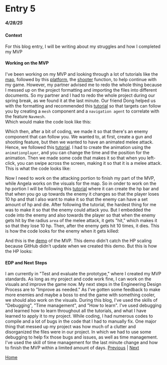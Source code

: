 # Entry 5
##### 4/28/25

#### Context
For this blog entry, I will be writing about my struggles and how I completed my MVP
#### Working on the MVP
I've been working on my MVP and looking through a lot of tutorials like the [map](https://www.youtube.com/watch?v=JxbnStn-BIY&ab_channel=LegionGames), followed by this [platform](https://www.kenney.nl/assets/platformer-kit), the [shooter](https://www.youtube.com/watch?v=OdWa6r1yI4U&ab_channel=GameStick) function, to help continue with my game. However, my partner advised me to redo the whole thing because I messed up on the project formatting and importing the files into different documents. So my partner and I had to redo the whole project during our spring break, as we found it at the last minute. Our friend Dong helped us with the formatting and recommended this [tutorial](https://www.youtube.com/watch?v=-juhGgA076E&ab_channel=DevLogLogan) so that targets can follow you by creating a `mesh` component and a `navigation agent` to correlate with the feature `Navmesh`.  
Which would make the code look like this:   

Which then, after a bit of coding, we made it so that there's an enemy component that can follow you. We wanted to, at first, create a gun and shooting feature, but then we wanted to have an animated melee attack. Hence, we followed this [tutorial](https://www.youtube.com/watch?v=qMBJaVL-vKc&ab_channel=DevLogLogan). I had to create the animation using the `animationplayer`, and you can change the time and the position for the animation. Then we made some code that makes it so that when you left-click, you can swipe across the screen, making it so that it is a melee attack.   
This is what the code looks like:  

Now I need to work on the attacking portion to finish my part of the MVP, while Angela works on the visuals for the map. So in onder to work on the hp portion I will be following this [tutorial](https://www.youtube.com/watch?v=VZ6GGl_f0hs&ab_channel=GameStick) where it can create the hp bar and that when you go up towards the enemy it changes so that the player loses 10 hp and that I also want to make it so that the enemy can have a set amount of hp and die. After following the tutorial, the hardest thing for me was to make it so that the enemy could attack you. But I embedded the code into the enemy and also towards the player so that when the enemy gets hit by the radius `area` of the melee attack, it gets "hit," which makes it so that they lose 10 hp. Then, after the enemy gets hit 10 times, it dies. This is how the code looks for the enemy when it gets killed:  

And this is the [demo](https://acoolhappy.itch.io/freedom-project?authuser=1) of the MVP. This demo didn't catch the HP scaling because GitHub didn't update when we created this demo. But this is how the HP looks:  

#### EDP and Next Steps
I am currently in "Test and evaluate the prototype," where I created my MVP standards. As long as my project and code work fine, I can work on the visuals and improve the game now. My next steps in the Engineering Design Process are to "Improve as needed." As I've gotten some feedback to make more enemies and maybe a boss to end the game with something cooler, we should also work on the visuals. During this blog, I've used the skills of "Debugging", "Time management", and "How to learn". I've used debugging and learned how to learn throughout all the tutorials, and what I have learned to apply it to my project. While coding, I had numerous codes to compile and a lot of bugs in the code that I had to manually fix. One major thing that messed up my project was how much of a clutter and disorganized the files were in our project. In which we had to use some debugging to help fix those bugs and issues, as well as time management. I've used the skill of time management for the last minute change and how to finish the MVP within a limited amount of days. 
[Previous](entry04.md) | [Next](entry06.md)
 
[Home](../README.md)
